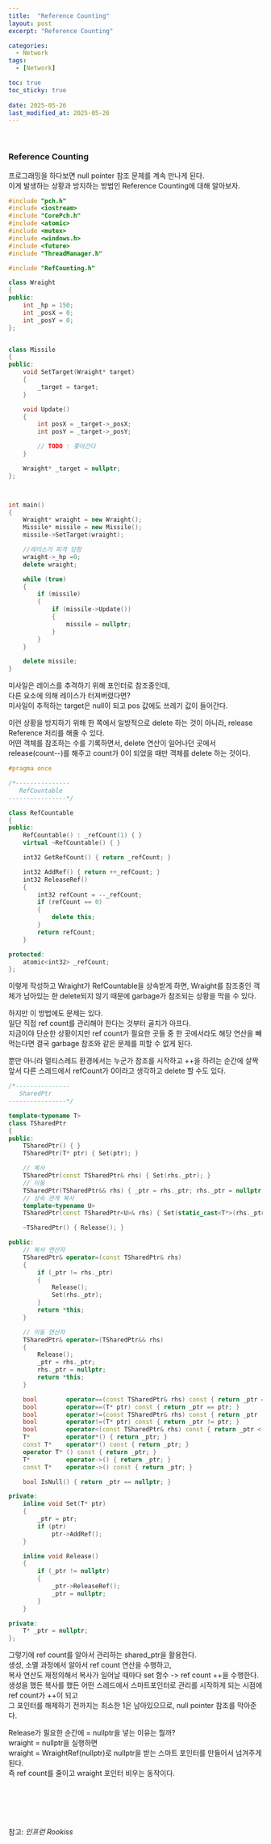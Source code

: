 ```yaml
---
title:  "Reference Counting"
layout: post
excerpt: "Reference Counting"

categories:
  - Network
tags:
  - [Network]

toc: true
toc_sticky: true
 
date: 2025-05-26
last_modified_at: 2025-05-26
---
```


<br>

### Reference Counting

프로그래밍을 하다보면 null pointer 참조 문제를 계속 만나게 된다.  
이게 발생하는 상황과 방지하는 방법인 Reference Counting에 대해 알아보자.  

```cpp
#include "pch.h"
#include <iostream>
#include "CorePch.h"
#include <atomic>
#include <mutex>
#include <windows.h>
#include <future>
#include "ThreadManager.h"

#include "RefCounting.h"

class Wraight 
{
public:
	int _hp = 150;
	int _posX = 0;
	int _posY = 0;
};


class Missile 
{
public:
	void SetTarget(Wraight* target)
	{
		_target = target;
	}

	void Update()
	{
		int posX = _target->_posX;
		int posY = _target->_posY;

		// TODO : 쫓아간다
	}

	Wraight* _target = nullptr;
};



int main()
{
	Wraight* wraight = new Wraight();
	Missile* missile = new Missile();
	missile->SetTarget(wraight);

	//레이스가 피격 당함
	wraight->_hp =0;
	delete wraight;

	while (true)
	{
		if (missile)
		{
			if (missile->Update())
			{
				missile = nullptr;
			}
		}
	}

	delete missile;
}
```
미사일은 레이스를 추격하기 위해 포인터로 참조중인데,  
다른 요소에 의해 레이스가 터져버렸다면?  
미사일이 추적하는 target은 null이 되고 pos 값에도 쓰레기 값이 들어간다.  

이런 상황을 방지하기 위해 한 쪽에서 일방적으로 delete 하는 것이 아니라, release Reference 처리를 해줄 수 있다.   
어떤 객체를 참조하는 수를 기록하면서, delete 연산이 일어나던 곳에서 release(count--)를 해주고 count가 0이 되었을 때만 객체를 delete 하는 것이다.  

```cpp
#pragma once

/*---------------
   RefCountable
----------------*/

class RefCountable
{
public:
	RefCountable() : _refCount(1) { }
	virtual ~RefCountable() { }

	int32 GetRefCount() { return _refCount; }

	int32 AddRef() { return ++_refCount; }
	int32 ReleaseRef()
	{
		int32 refCount = --_refCount;
		if (refCount == 0)
		{
			delete this;
		}
		return refCount;
	}

protected:
	atomic<int32> _refCount;
};
```
이렇게 작성하고 Wraight가 RefCountable을 상속받게 하면, Wraight를 참조중인 객체가 남아있는 한 delete되지 않기 때문에 garbage가 참조되는 상황을 막을 수 있다.  

하지만 이 방법에도 문제는 있다.  
일단 직접 ref count를 관리해야 한다는 것부터 골치가 아프다.  
지금이야 단순한 상황이지만 ref count가 필요한 곳들 중 한 곳에서라도 해당 연산을 빼먹는다면 결국 garbage 참조와 같은 문제를 피할 수 없게 된다.  

뿐만 아니라 멀티스레드 환경에서는 누군가 참조를 시작하고 ++을 하려는 순간에 살짝 앞서 다른 스레드에서 refCount가 0이라고 생각하고 delete 할 수도 있다.  

```cpp
/*---------------
   SharedPtr
----------------*/

template<typename T>
class TSharedPtr
{
public:
	TSharedPtr() { }
	TSharedPtr(T* ptr) { Set(ptr); }

	// 복사
	TSharedPtr(const TSharedPtr& rhs) { Set(rhs._ptr); }
	// 이동
	TSharedPtr(TSharedPtr&& rhs) { _ptr = rhs._ptr; rhs._ptr = nullptr; }
	// 상속 관계 복사
	template<typename U>
	TSharedPtr(const TSharedPtr<U>& rhs) { Set(static_cast<T*>(rhs._ptr)); }

	~TSharedPtr() { Release(); }

public:
	// 복사 연산자
	TSharedPtr& operator=(const TSharedPtr& rhs)
	{
		if (_ptr != rhs._ptr)
		{
			Release();
			Set(rhs._ptr);
		}
		return *this;
	}

	// 이동 연산자
	TSharedPtr& operator=(TSharedPtr&& rhs)
	{
		Release();
		_ptr = rhs._ptr;
		rhs._ptr = nullptr;
		return *this;
	}

	bool		operator==(const TSharedPtr& rhs) const { return _ptr == rhs._ptr; }
	bool		operator==(T* ptr) const { return _ptr == ptr; }
	bool		operator!=(const TSharedPtr& rhs) const { return _ptr != rhs._ptr; }
	bool		operator!=(T* ptr) const { return _ptr != ptr; }
	bool		operator<(const TSharedPtr& rhs) const { return _ptr < rhs._ptr; }
	T*			operator*() { return _ptr; }
	const T*	operator*() const { return _ptr; }
	operator T* () const { return _ptr; }
	T*			operator->() { return _ptr; }
	const T*	operator->() const { return _ptr; }

	bool IsNull() { return _ptr == nullptr; }

private:
	inline void Set(T* ptr)
	{
		_ptr = ptr;
		if (ptr)
			ptr->AddRef();
	}

	inline void Release()
	{
		if (_ptr != nullptr)
		{
			_ptr->ReleaseRef();
			_ptr = nullptr;
		}
	}

private:
	T* _ptr = nullptr;
};
```
그렇기에 ref count를 알아서 관리하는 shared_ptr을 활용한다.  
생성, 소멸 과정에서 알아서 ref count 연산을 수행하고,  
복사 연산도 재정의해서 복사가 일어날 때마다 set 함수 -> ref count ++을 수행한다.  
생성을 했든 복사를 했든 어떤 스레드에서 스마트포인터로 관리를 시작하게 되는 시점에 ref count가 ++이 되고  
그 포인터를 해제하기 전까지는 최소한 1은 남아있으므로, null pointer 참조를 막아준다.  

Release가 필요한 순간에 = nullptr을 넣는 이유는 뭘까?  
wraight = nullptr을 실행하면  
wraight =  WraightRef(nullptr)로 nullptr을 받는 스마트 포인터를 만들어서 넘겨주게 된다.  
즉 ref count를 줄이고 wraight 포인터 비우는 동작이다.  

<br>
<br>
<br>
<br>

참고: _인프런 Rookiss_